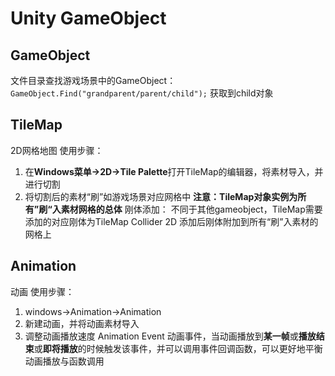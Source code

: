 # Unity GameObject

## GameObject
文件目录查找游戏场景中的GameObject：
`GameObject.Find("grandparent/parent/child");`
获取到child对象

## TileMap
2D网格地图
使用步骤：
1. 在**Windows菜单->2D->Tile Palette**打开TileMap的编辑器，将素材导入，并进行切割
2. 将切割后的素材“刷”如游戏场景对应网格中
**注意：TileMap对象实例为所有”刷“入素材网格的总体**
刚体添加：
不同于其他gameobject，TileMap需要添加的对应刚体为TileMap Collider 2D
添加后刚体附加到所有“刷”入素材的网格上

## Animation
动画
使用步骤：
1. windows->Animation->Animation
2. 新建动画，并将动画素材导入
3. 调整动画播放速度
Animation Event
动画事件，当动画播放到**某一帧**或**播放结束**或**即将播放**的时候触发该事件，并可以调用事件回调函数，可以更好地平衡动画播放与函数调用